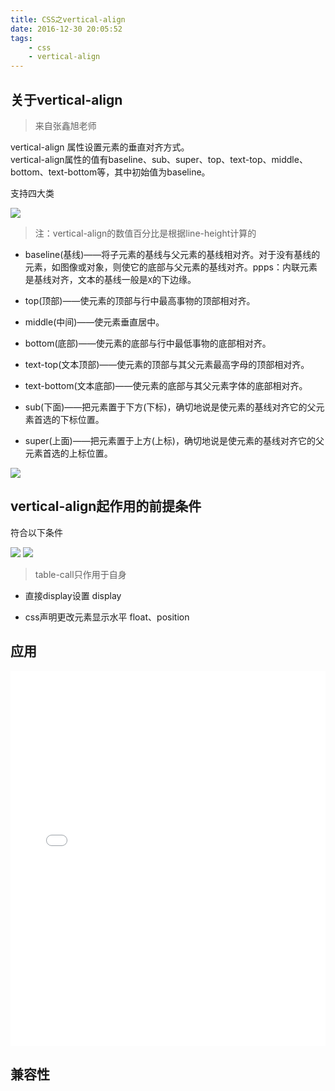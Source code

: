 ```yaml
---
title: CSS之vertical-align
date: 2016-12-30 20:05:52
tags:
    - css
    - vertical-align
---
```

## 关于vertical-align

> 来自张鑫旭老师

vertical-align 属性设置元素的垂直对齐方式。       
vertical-align属性的值有baseline、sub、super、top、text-top、middle、bottom、text-bottom等，其中初始值为baseline。

支持四大类

![](http://ob6nlbpso.bkt.clouddn.com/sp161230_202002.png)

> 注：vertical-align的数值百分比是根据line-height计算的

- baseline(基线)——将子元素的基线与父元素的基线相对齐。对于没有基线的元素，如图像或对象，则使它的底部与父元素的基线对齐。ppps：内联元素是基线对齐，文本的基线一般是`X`的下边缘。

- top(顶部)——使元素的顶部与行中最高事物的顶部相对齐。

- middle(中间)——使元素垂直居中。

- bottom(底部)——使元素的底部与行中最低事物的底部相对齐。

- text-top(文本顶部)——使元素的顶部与其父元素最高字母的顶部相对齐。

- text-bottom(文本底部)——使元素的底部与其父元素字体的底部相对齐。

- sub(下面)——把元素置于下方(下标)，确切地说是使元素的基线对齐它的父元素首选的下标位置。

- super(上面)——把元素置于上方(上标)，确切地说是使元素的基线对齐它的父元素首选的上标位置。

![](http://ob6nlbpso.bkt.clouddn.com/sp170101_165106.png)

## vertical-align起作用的前提条件

符合以下条件

![](http://ob6nlbpso.bkt.clouddn.com/sp161230_202811.png)
![](http://ob6nlbpso.bkt.clouddn.com/sp161230_202901.png)

> table-call只作用于自身

- 直接display设置
    display

- css声明更改元素显示水平
    float、position

## 应用

<iframe width="100%" height="600" src="//jsfiddle.net/lennonover/j5unucec/embedded/html,css,result/" allowfullscreen="allowfullscreen" frameborder="0"></iframe>

## 兼容性
